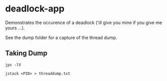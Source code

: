 # deadlock-app

Demonstrates the occurence of a deadlock ('ill give you mine if you give me yours ...).

See the dump folder for a capture of the thread dump.

## Taking Dump

```
jps -lV

jstack <PID> > threaddump.txt
```